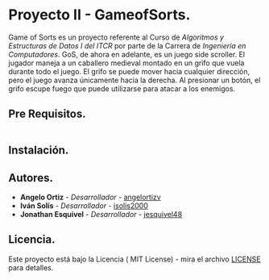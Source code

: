# Proyecto II - GameofSorts.

Game of Sorts es un proyecto referente al Curso de _Algoritmos y Estructuras de Datos I del ITCR_ por parte de la Carrera de _Ingeniería 
en Computadores_. GoS, de ahora en adelante, es un juego side scroller. El jugador maneja a un caballero medieval montado en un grifo que vuela durante todo el juego. El grifo se puede mover hacia cualquier dirección, pero el juego avanza únicamente hacia la derecha. Al presionar un botón, el grifo escupe fuego que puede utilizarse para atacar a los enemigos.

## Pre Requisitos. 

```
```

## Instalación.


## Autores.

* **Angelo Ortiz** - *Desarrollador* - [angelortizv](https://github.com/angelortizv)
* **Iván Solís** - *Desarrollador* - [isolis2000](https://github.com/isolis2000)
* **Jonathan Esquivel** - *Desarrollador* - [jesquivel48](https://github.com/jesquivel48)

## Licencia.

Este proyecto está bajo la Licencia ( MIT License) - mira el archivo 
[LICENSE](https://github.com/DotsCE1103/Proyecto2_GameofSorts/blob/master/LICENSE) para detalles.
